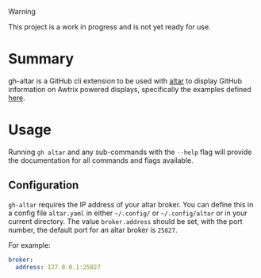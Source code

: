 > [!WARNING]
> This project is a work in progress and is not yet ready for use.

# Summary

gh-altar is a GitHub cli extension to be used with [altar](https://github.com/t-monaghan/altar) to display GitHub information on Awtrix powered displays, specifically the examples defined [here](https://github.com/t-monaghan/altar/tree/main/examples/github).

# Usage

Running `gh altar` and any sub-commands with the `--help` flag will provide the documentation for all commands and flags available.

## Configuration

`gh-altar` requires the IP address of your altar broker. You can define this in a config file `altar.yaml` in either `~/.config/` or `~/.config/altar` or in your current directory. The value `broker.address` should be set, with the port number, the default port for an altar broker is `25827`.

For example:
```yaml
broker:
  address: 127.0.0.1:25827
```
